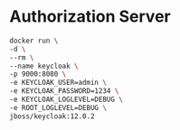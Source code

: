 # Authorization Server

```bash
docker run \
-d \
--rm \
--name keycloak \
-p 9000:8080 \
-e KEYCLOAK_USER=admin \
-e KEYCLOAK_PASSWORD=1234 \
-e KEYCLOAK_LOGLEVEL=DEBUG \
-e ROOT_LOGLEVEL=DEBUG \
jboss/keycloak:12.0.2
```
